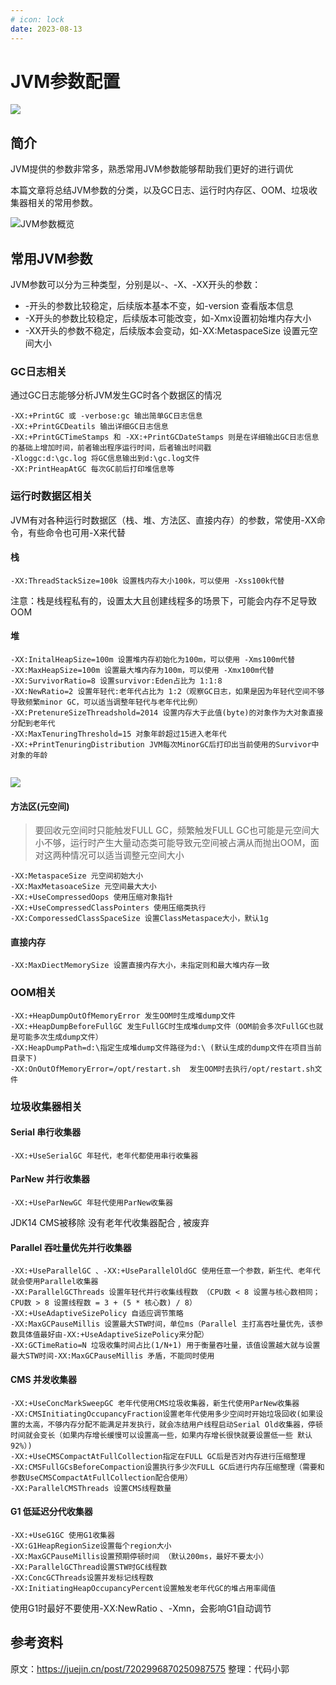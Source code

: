 ```yaml
---
# icon: lock
date: 2023-08-13
---
```


# JVM参数配置
![](http://cdn.gydblog.com/images/sucai/sc-1.jpg)

## 简介
JVM提供的参数非常多，熟悉常用JVM参数能够帮助我们更好的进行调优

本篇文章将总结JVM参数的分类，以及GC日志、运行时内存区、OOM、垃圾收集器相关的常用参数。

![JVM参数概览](http://cdn.gydblog.com/images/java/jvm/jvm-21.jpg)

## 常用JVM参数
JVM参数可以分为三种类型，分别是以-、-X、-XX开头的参数：

- -开头的参数比较稳定，后续版本基本不变，如-version  查看版本信息
- -X开头的参数比较稳定，后续版本可能改变，如-Xmx设置初始堆内存大小
- -XX开头的参数不稳定，后续版本会变动，如-XX:MetaspaceSize 设置元空间大小 

### GC日志相关
通过GC日志能够分析JVM发生GC时各个数据区的情况

```
-XX:+PrintGC 或 -verbose:gc 输出简单GC日志信息
-XX:+PrintGCDeatils 输出详细GC日志信息
-XX:+PrintGCTimeStamps 和 -XX:+PrintGCDateStamps 则是在详细输出GC日志信息的基础上增加时间，前者输出程序运行时间，后者输出时间戳
-Xloggc:d:\gc.log 将GC信息输出到d:\gc.log文件
-XX:PrintHeapAtGC 每次GC前后打印堆信息等
```

### 运行时数据区相关
JVM有对各种运行时数据区（栈、堆、方法区、直接内存）的参数，常使用-XX命令，有些命令也可用-X来代替

#### 栈
```
-XX:ThreadStackSize=100k 设置栈内存大小100k，可以使用 -Xss100k代替
```

注意：栈是线程私有的，设置太大且创建线程多的场景下，可能会内存不足导致OOM


#### 堆
```
-XX:InitalHeapSize=100m 设置堆内存初始化为100m，可以使用 -Xms100m代替
-XX:MaxHeapSize=100m 设置最大堆内存为100m，可以使用 -Xmx100m代替  
-XX:SurvivorRatio=8 设置survivor:Eden占比为 1:1:8
-XX:NewRatio=2 设置年轻代:老年代占比为 1:2（观察GC日志，如果是因为年轻代空间不够导致频繁minor GC，可以适当调整年轻代与老年代比例）  
-XX:PretenureSizeThreadshold=2014 设置内存大于此值(byte)的对象作为大对象直接分配到老年代
-XX:MaxTenuringThreshold=15 对象年龄超过15进入老年代
-XX:+PrintTenuringDistribution JVM每次MinorGC后打印出当前使用的Survivor中对象的年龄
 
```

![](http://cdn.gydblog.com/images/sucai/sc-5.png)

#### 方法区(元空间)
> 要回收元空间时只能触发FULL GC，频繁触发FULL GC也可能是元空间大小不够，运行时产生大量动态类可能导致元空间被占满从而抛出OOM，面对这两种情况可以适当调整元空间大小
```
-XX:MetaspaceSize 元空间初始大小
-XX:MaxMetasoaceSize 元空间最大大小
-XX:+UseCompressedOops 使用压缩对象指针
-XX:+UseCompressedClassPointers 使用压缩类执行
-XX:ComporessedClassSpaceSize 设置ClassMetaspace大小，默认1g
```
#### 直接内存
```
-XX:MaxDiectMemorySize 设置直接内存大小，未指定则和最大堆内存一致
```

### OOM相关  
```
-XX:+HeapDumpOutOfMemoryError 发生OOM时生成堆dump文件
-XX:+HeapDumpBeforeFullGC 发生FullGC时生成堆dump文件（OOM前会多次FullGC也就是可能多次生成dump文件）
-XX:HeapDumpPath=d:\指定生成堆dump文件路径为d:\ (默认生成的dump文件在项目当前目录下)
-XX:OnOutOfMemoryError=/opt/restart.sh  发生OOM时去执行/opt/restart.sh文件
```

### 垃圾收集器相关
#### Serial 串行收集器
```
-XX:+UseSerialGC 年轻代，老年代都使用串行收集器
```

#### ParNew 并行收集器
```
-XX:+UseParNewGC 年轻代使用ParNew收集器
```

JDK14 CMS被移除 没有老年代收集器配合 , 被废弃

#### Parallel 吞吐量优先并行收集器
```
-XX:+UseParallelGC 、-XX:+UseParallelOldGC 使用任意一个参数，新生代、老年代就会使用Parallel收集器
-XX:ParallelGCThreads 设置年轻代并行收集线程数 （CPU数 < 8 设置与核心数相同；CPU数 > 8 设置线程数 = 3 + (5 * 核心数) / 8）
-XX:+UseAdaptiveSizePolicy 自适应调节策略
-XX:MaxGCPauseMillis 设置最大STW时间，单位ms（Parallel 主打高吞吐量优先，该参数具体值最好由-XX:+UseAdaptiveSizePolicy来分配）
-XX:GCTimeRatio=N 垃圾收集时间占比(1/N+1) 用于衡量吞吐量，该值设置越大就与设置最大STW时间-XX:MaxGCPauseMillis 矛盾，不能同时使用
```

#### CMS 并发收集器
```
-XX:+UseConcMarkSweepGC 老年代使用CMS垃圾收集器，新生代使用ParNew收集器
-XX:CMSInitiatingOccupancyFraction设置老年代使用多少空间时开始垃圾回收(如果设置的太高，不够内存分配不能满足并发执行，就会冻结用户线程启动Serial Old收集器，停顿时间就会变长（如果内存增长缓慢可以设置高一些，如果内存增长很快就要设置低一些 默认92%）)
-XX:+UseCMSCompactAtFullCollection指定在FULL GC后是否对内存进行压缩整理
-XX:CMSFullGCsBeforeCompaction设置执行多少次FULL GC后进行内存压缩整理（需要和参数UseCMSCompactAtFullCollection配合使用）
-XX:ParallelCMSThreads 设置CMS线程数量
```

#### G1 低延迟分代收集器
```
-XX:+UseG1GC 使用G1收集器
-XX:G1HeapRegionSize设置每个region大小
-XX:MaxGCPauseMillis设置预期停顿时间 （默认200ms，最好不要太小）
-XX:ParallelGCThread设置STW时GC线程数
-XX:ConcGCThreads设置并发标记线程数
-XX:InitiatingHeapOccupancyPercent设置触发老年代GC的堆占用率阈值
```

使用G1时最好不要使用-XX:NewRatio 、-Xmn，会影响G1自动调节


## 参考资料
原文：https://juejin.cn/post/7202996870250987575
整理：代码小郭
